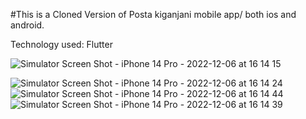 #This is a Cloned Version of Posta kiganjani mobile app/ both ios and android.

Technology used: Flutter

![Simulator Screen Shot - iPhone 14 Pro - 2022-12-06 at 16 14 15](https://user-images.githubusercontent.com/77027012/207883221-399a73c2-4ecf-47e4-9558-1956ab1d50d5.png)

![Simulator Screen Shot - iPhone 14 Pro - 2022-12-06 at 16 14 24](https://user-images.githubusercontent.com/77027012/207883428-65fb4fc2-c224-479c-8293-6ff71f206afe.png)
![Simulator Screen Shot - iPhone 14 Pro - 2022-12-06 at 16 14 44](https://user-images.githubusercontent.com/77027012/207883440-85abb8ba-3a37-420e-bd63-9775a8c4f8cc.png)
![Simulator Screen Shot - iPhone 14 Pro - 2022-12-06 at 16 14 39](https://user-images.githubusercontent.com/77027012/207883454-06821006-95f8-4bfd-8c59-9194b06aae1e.png)
